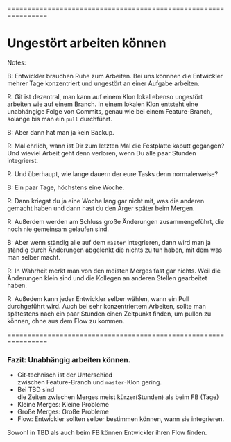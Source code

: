 
<!-- .slide: data-background-image="04-ungestoert-arbeiten-koennen/ohren-zuhalten.png"  data-background-opacity="1"  data-background-size="contain" -->


================================================================

<!-- .slide: data-background-image="04-ungestoert-arbeiten-koennen/ohren-zuhalten.png"  data-background-opacity="0.4"  data-background-size="contain" -->
 

# Ungestört arbeiten können


Notes:


B: Entwickler brauchen Ruhe zum Arbeiten.
Bei uns könnnen die Entwickler mehrer Tage konzentriert 
und ungestört an einer Aufgabe arbeiten.

R: Git ist dezentral, 
man kann auf einem Klon lokal ebenso ungestört arbeiten wie auf einem Branch.
In einem lokalen Klon entsteht eine unabhängige Folge von Commits,
genau wie bei einem Feature-Branch,
solange bis man ein `pull` durchführt. 

B: Aber dann hat man ja kein Backup.

R: Mal ehrlich, wann ist Dir zum letzten Mal die Festplatte kaputt gegangen? 
Und wieviel Arbeit geht denn verloren, wenn Du alle paar Stunden integrierst.

R: Und überhaupt, wie lange dauern der eure Tasks denn normalerweise?

B: Ein paar Tage, höchstens eine Woche.

R: Dann kriegst du ja eine Woche lang gar nicht mit, 
was die anderen gemacht haben
und dann hast du den Ärger später beim Mergen.

R: Außerdem werden am Schluss große Änderungen zusammengeführt, 
die noch nie gemeinsam gelaufen sind.
  
B: Aber wenn ständig alle auf dem  `master` integrieren, 
dann wird man ja ständig durch Änderungen abgelenkt
die nichts zu tun haben, mit dem was man selber macht.

R: In Wahrheit merkt man von den meisten Merges fast gar nichts.
Weil die Änderungen klein sind 
und die Kollegen an anderen Stellen gearbeitet haben.

R: Außedem kann jeder Entwickler selber wählen, 
wann ein Pull durchgeführt wird.
Auch bei sehr konzentriertem Arbeiten, 
sollte man spätestens nach ein paar Stunden einen Zeitpunkt finden,
um pullen zu können, ohne aus dem Flow zu kommen.


================================================================


### Fazit: Unabhängig arbeiten können.

 * Git-technisch ist der Unterschied  
   zwischen Feature-Branch und `master`-Klon gering.
 * Bei TBD sind  
   die Zeiten zwischen Merges 
   meist kürzer(Stunden) als beim FB (Tage)
 * Kleine Merges: Kleine Probleme
 * Große Merges: Große Probleme
 * Flow: Entwickler sollten selber bestimmen können,
   wann sie integrieren.

Sowohl in TBD als auch beim FB können Entwickler ihren Flow finden.

